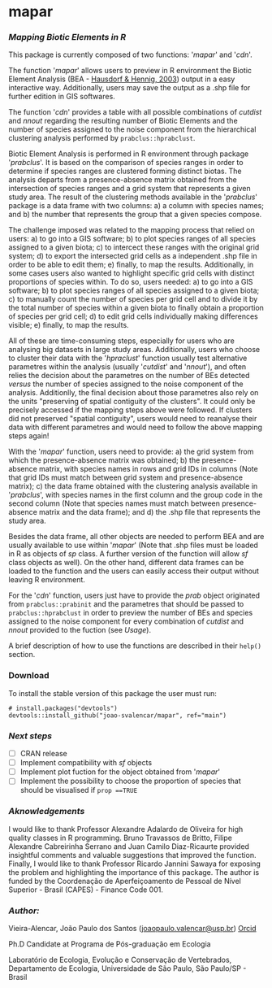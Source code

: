 # mapar
### ***Mapping Biotic Elements in R***

This package is currently composed of two functions: '*mapar*' and '*cdn*'.

The function '*mapar*' allows users to preview in R environment the Biotic Element Analysis (BEA - [Hausdorf & Hennig, 2003](https://doi.org/10.1080/10635150390235584)) output in a easy interactive way. Additionally, users may save the output as a .shp file for further edition in GIS softwares.

The function '*cdn*' provides a table with all possible combinations of *cutdist* and *nnout* regarding the resulting number of Biotic Elements and the number of species assigned to the noise component from the hierarchical clustering analysis performed by `prabclus::hprabclust`. 

Biotic Element Analysis is performed in R environment through package '*prabclus*'. It is based on the comparison of species ranges in order to determine if species ranges are clustered forming distinct biotas. The analysis departs from a presence-absence matrix obtained from the intersection of species ranges and a grid system that represents a given study area. The result of the clustering methods available in the '*prabclus*' package is a data frame with two columns: a) a column with species names; and b) the number that represents the group that a given species compose.

The challenge imposed was related to the mapping process that relied on users: a) to go into a GIS software; b) to plot species ranges of all species assigned to a given biota; c) to intercect these ranges with the original grid system; d) to export the intersected grid cells as a independent .shp file in order to be able to edit them; e) finally, to map the results. Additionally, in some cases users also wanted to highlight specific grid cells with distinct proportions of species within. To do so, users needed: a) to go into a GIS software; b) to plot species ranges of all species assigned to a given biota; c) to manually count the number of species per grid cell and to divide it by the total number of species within a given biota to finally obtain a proportion of species per grid cell; d) to edit grid cells individually making differences visible; e) finally, to map the results.

All of these are time-consuming steps, especially for users who are analysing big datasets in large study areas. Additionally, users who choose to cluster their data with the '*hpraclust*' function usually test alternative parametres within the analysis (usually '*cutdist*' and '*nnout*'), and often relies the decision about the parametres on the number of BEs detected *versus* the number of species assigned to the noise component of the analysis. Additionlly, the final decision about those parametres also rely on the units "preserving of spatial contiguity of the clusters". It could only be precisely accessed if the mapping steps above were followed. If clusters did not preserved "spatial contiguity", users would need to reanalyse their data with different parametres and would need to follow the above mapping steps again!

With the '*mapar*' function, users need to provide: a) the grid system from which the presence-absence matrix was obtained; b) the presence-absence matrix, with species names in rows and grid IDs in columns (Note that grid IDs must match between grid system and presence-absence matrix); c) the data frame obtained with the clustering analysis available in '*prabclus*', with species names in the first column and the group code in the second column (Note that species names must match between presence-absence matrix and the data frame); and d) the .shp file that represents the study area. 

Besides the data frame, all other objects are needed to perform BEA and are usually available to use within '*mapar*' (Note that .shp files must be loaded in R as objects of *sp* class. A further version of the function will allow *sf* class objects as well). On the other hand, different data frames can be loaded to the function and the users can easily access their output without leaving R environment.

For the '*cdn*' function, users just have to provide the *prab* object originated from `prabclus::prabinit` and the parametres that should be passed to `prabclus::hprabclust` in order to preview the number of BEs and species assigned to the noise component for every combination of *cutdist* and *nnout* provided to the fuction (see *Usage*).

A brief description of how to use the functions are described in their `help()` section.

### Download 

To install the stable version of this package the user must run:

```{.r}
# install.packages("devtools")
devtools::install_github("joao-svalencar/mapar", ref="main")
```

### ***Next steps***

- [ ] CRAN release
- [ ] Implement compatibility with *sf* objects
- [ ] Implement plot fuction for the object obtained from '*mapar*'
- [ ] Implement the possibility to choose the proportion of species that should be visualised if `prop ==TRUE`

### ***Aknowledgements***

I would like to thank Professor Alexandre Adalardo de Oliveira for high quality classes in R programming. Bruno Travassos de Britto, Filipe Alexandre Cabreirinha Serrano and Juan Camilo Diaz-Ricaurte provided insightful comments and valuable suggestions that improved the function. Finally, I would like to thank Professor Ricardo Jannini Sawaya for exposing the problem and highlighting the importance of this package. The author is funded by the Coordenação de Aperfeiçoamento de Pessoal de Nível Superior - Brasil (CAPES) - Finance Code 001.

### ***Author:***

Vieira-Alencar, João Paulo dos Santos (joaopaulo.valencar@usp.br) [Orcid](https://orcid.org/0000-0001-6894-6773)

Ph.D Candidate at Programa de Pós-graduação em Ecologia

Laboratório de Ecologia, Evolução e Conservação de Vertebrados, Departamento de Ecologia, Universidade de São Paulo, São Paulo/SP - Brasil


